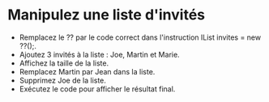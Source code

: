 ﻿# Manipulez une liste d'invités
 
- Remplacez le ?? par le code correct dans l'instruction IList<??> invites = new ??();.
- Ajoutez 3 invités à la liste : Joe, Martin et Marie.
- Affichez la taille de la liste.
- Remplacez Martin par Jean dans la liste.
- Supprimez Joe de la liste.
- Exécutez le code pour afficher le résultat final.
